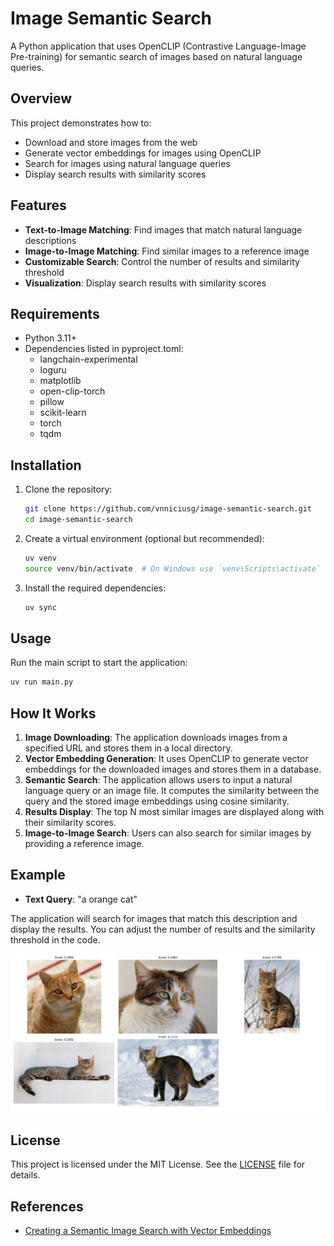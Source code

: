 # Image Semantic Search

A Python application that uses OpenCLIP (Contrastive Language-Image Pre-training) for semantic search of images based on natural language queries.

## Overview

This project demonstrates how to:

- Download and store images from the web
- Generate vector embeddings for images using OpenCLIP
- Search for images using natural language queries
- Display search results with similarity scores

## Features

- **Text-to-Image Matching**: Find images that match natural language descriptions
- **Image-to-Image Matching**: Find similar images to a reference image
- **Customizable Search**: Control the number of results and similarity threshold
- **Visualization**: Display search results with similarity scores

## Requirements

- Python 3.11+
- Dependencies listed in pyproject.toml:
  - langchain-experimental
  - loguru
  - matplotlib
  - open-clip-torch
  - pillow
  - scikit-learn
  - torch
  - tqdm

## Installation

1. Clone the repository:

   ```bash
   git clone https://github.com/vnniciusg/image-semantic-search.git
   cd image-semantic-search
   ```

2. Create a virtual environment (optional but recommended):

   ```bash
   uv venv
   source venv/bin/activate  # On Windows use `venv\Scripts\activate`
   ```

3. Install the required dependencies:

   ```bash
   uv sync
   ```

## Usage

Run the main script to start the application:

```bash
uv run main.py
```

## How It Works

1. **Image Downloading**: The application downloads images from a specified URL and stores them in a local directory.
2. **Vector Embedding Generation**: It uses OpenCLIP to generate vector embeddings for the downloaded images and stores them in a database.
3. **Semantic Search**: The application allows users to input a natural language query or an image file. It computes the similarity between the query and the stored image embeddings using cosine similarity.
4. **Results Display**: The top N most similar images are displayed along with their similarity scores.
5. **Image-to-Image Search**: Users can also search for similar images by providing a reference image.

## Example

- **Text Query**: "a orange cat"

The application will search for images that match this description and display the results. You can adjust the number of results and the similarity threshold in the code.

[![Text Query Result](assets/example.png)](assets/example.png)

## License

This project is licensed under the MIT License. See the [LICENSE](LICENSE) file for details.

## References

- [Creating a Semantic Image Search with Vector Embeddings](https://medium.com/data-science-collective/creating-a-semantic-image-search-with-vector-embeddings-499578c51cb2)
